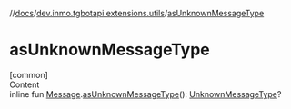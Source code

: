 //[docs](../../index.md)/[dev.inmo.tgbotapi.extensions.utils](index.md)/[asUnknownMessageType](as-unknown-message-type.md)



# asUnknownMessageType  
[common]  
Content  
inline fun [Message](../dev.inmo.tgbotapi.types.message.abstracts/-message/index.md).[asUnknownMessageType](as-unknown-message-type.md)(): [UnknownMessageType](../dev.inmo.tgbotapi.types.message.abstracts/-unknown-message-type/index.md)?  



